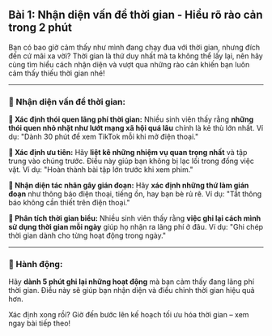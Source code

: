 ## Bài 1: Nhận diện vấn đề thời gian - Hiểu rõ rào cản trong 2 phút

Bạn có bao giờ cảm thấy như mình đang chạy đua với thời gian, nhưng đích đến cứ mãi xa vời? Thời gian là thứ duy nhất mà ta không thể lấy lại, nên hãy cùng tìm hiểu cách nhận diện và vượt qua những rào cản khiến bạn luôn cảm thấy thiếu thời gian nhé!

---

### 📌 Nhận diện vấn đề thời gian:

**🔹 Xác định thói quen lãng phí thời gian:**
Nhiều sinh viên thấy rằng **những thói quen nhỏ nhặt như lướt mạng xã hội quá lâu** chính là kẻ thù lớn nhất. Ví dụ: "Dành 30 phút để xem TikTok mỗi khi mở điện thoại."

**🔹 Xác định ưu tiên:**
Hãy **liệt kê những nhiệm vụ quan trọng nhất** và tập trung vào chúng trước. Điều này giúp bạn không bị lạc lối trong đống việc vặt. Ví dụ: "Hoàn thành bài tập lớn trước khi xem phim."

**🔹 Nhận diện tác nhân gây gián đoạn:**
Hãy **xác định những thứ làm gián đoạn** như thông báo điện thoại, tiếng ồn, hay bạn bè rủ rê. Ví dụ: "Tắt thông báo không cần thiết trên điện thoại."

**🔹 Phân tích thời gian biểu:**
Nhiều sinh viên thấy rằng **việc ghi lại cách mình sử dụng thời gian mỗi ngày** giúp họ nhận ra lãng phí ở đâu. Ví dụ: "Ghi chép thời gian dành cho từng hoạt động trong ngày."

---

### 🚀 Hành động:

Hãy **dành 5 phút ghi lại những hoạt động** mà bạn cảm thấy đang lãng phí thời gian. Điều này sẽ giúp bạn nhận diện và điều chỉnh thời gian hiệu quả hơn.

Xác định xong rồi? Giờ đến bước lên kế hoạch tối ưu hóa thời gian – xem ngay bài tiếp theo!